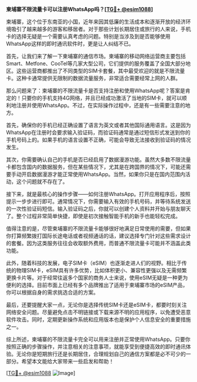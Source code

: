 **柬埔寨不限流量卡可以注册WhatsApp吗？[[TG💪+ @esim1088](https://t.me/s/esim1088)]**

柬埔寨，这个位于东南亚的小国，近年来因其低廉的生活成本和逐渐开放的经济环境吸引了越来越多的游客和移居者。对于那些计划长期居住或旅行的人来说，手机卡的选择无疑是一个需要认真考虑的问题。特别是当涉及到是否能够使用WhatsApp这样的即时通讯软件时，更是让人纠结不已。

首先，让我们来了解一下柬埔寨的通信市场。柬埔寨的移动网络运营商主要包括Smart、Metfone、CooTel等几家大型公司，它们提供的服务覆盖了全国大部分地区。这些运营商都推出了不同类型的SIM卡套餐，其中最受欢迎的就是不限流量卡。这种卡通常提供无限制的数据流量服务，非常适合需要经常上网的人群。

那么问题来了：柬埔寨的不限流量卡是否支持注册和使用WhatsApp呢？答案是肯定的！只要你的手机支持4G网络，并且已经成功激活了当地的SIM卡，就可以顺利地注册并使用WhatsApp。不过，在实际操作过程中，还是有一些需要注意的地方。

首先，确保你的手机已经正确设置了语言为英文或者其他国际通用语言。这是因为WhatsApp在注册时会要求输入验证码，而验证码通常是通过短信形式发送到你的手机号码上的。如果手机的语言设置不正确，可能会导致无法接收到验证码的情况发生。

其次，你需要确认自己的手机是否已经启用了数据漫游功能。虽然大多数不限流量卡都包含国内的数据服务，但在某些情况下，尤其是在跨国界的情况下，可能还需要手动开启数据漫游才能正常使用WhatsApp。当然，如果你只是在国内范围内活动，这个问题就不存在了。

接下来，就是最核心的操作步骤——如何注册WhatsApp。打开应用程序后，按照提示一步步进行即可。通常情况下，你需要输入有效的手机号码，并等待系统发送的一次性验证码短信。输入验证码之后，你就可以创建个人资料并开始与朋友聊天了。整个过程非常简单快捷，即使是初次接触智能手机的新手也能轻松完成。

值得注意的是，尽管柬埔寨的不限流量卡能够很好地满足日常使用的需要，但如果你打算频繁拨打国际长途电话或者视频通话的话，建议选择专门针对这些需求设计的套餐。因为这类服务往往会收取额外费用，而普通不限流量卡可能并不涵盖此类功能。

此外，随着科技的发展，电子SIM卡（eSIM）也逐渐走进人们的视野。相比于传统的物理SIM卡，eSIM具有许多优势，比如体积更小、兼容性更强以及无需频繁更换卡片等。对于经常往返多个国家的商务人士来说，使用eSIM无疑是一种更为便利的选择。目前市面上已经有多个品牌推出了适用于柬埔寨市场的eSIM产品，你可以根据自身的需求挑选合适的方案。

最后，还要提醒大家一点，无论你是选择传统SIM卡还是eSIM卡，都要时刻关注网络安全问题。尽量避免点击不明链接或下载来源不明的应用程序，以免遭受恶意软件攻击。同时，定期更新操作系统和应用版本也是保护个人信息安全的重要措施之一。

综上所述，柬埔寨的不限流量卡完全可以用来注册并正常使用WhatsApp。只要你按照正确的步骤操作，并注意相关的注意事项，就能享受到便捷高效的即时通讯体验。无论你是短期旅行还是长期居住，合理规划自己的通信方案都是必不可少的一部分。希望本文能给大家带来一些启发和帮助！

[[TG💪+ @esim1088](https://t.me/s/esim1088) ![Image](https://i.postimg.cc/4NQfJmqS/Snipaste-2025-05-13-00-14-12.png)]